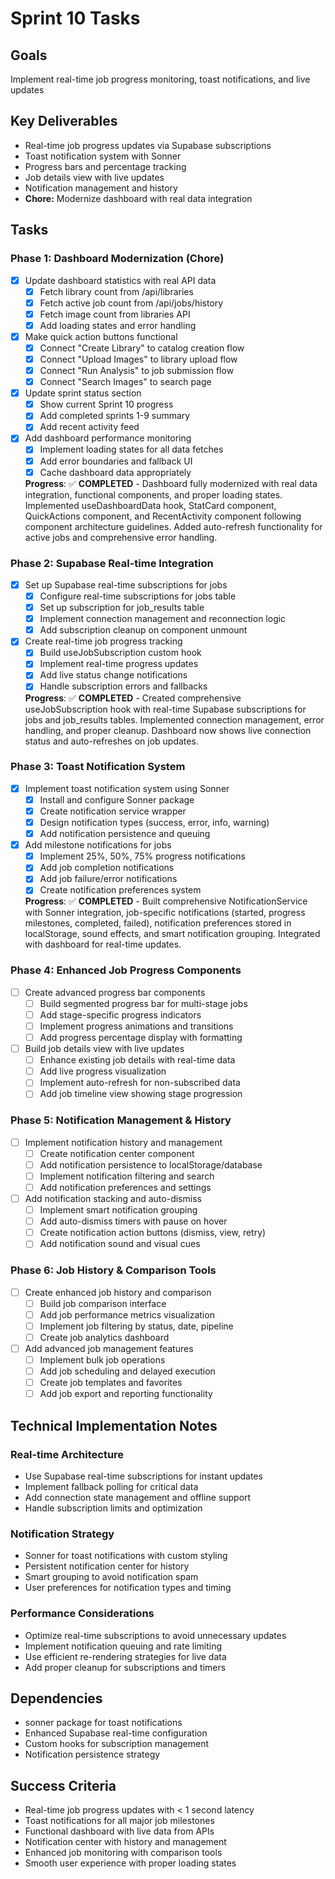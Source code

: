 # Sprint 10 Tasks

## Goals
Implement real-time job progress monitoring, toast notifications, and live updates

## Key Deliverables
- Real-time job progress updates via Supabase subscriptions
- Toast notification system with Sonner
- Progress bars and percentage tracking
- Job details view with live updates
- Notification management and history
- **Chore:** Modernize dashboard with real data integration

## Tasks

### Phase 1: Dashboard Modernization (Chore)
- [x] Update dashboard statistics with real API data
  - [x] Fetch library count from /api/libraries
  - [x] Fetch active job count from /api/jobs/history
  - [x] Fetch image count from libraries API
  - [x] Add loading states and error handling
  
- [x] Make quick action buttons functional
  - [x] Connect "Create Library" to catalog creation flow
  - [x] Connect "Upload Images" to library upload flow
  - [x] Connect "Run Analysis" to job submission flow
  - [x] Connect "Search Images" to search page
  
- [x] Update sprint status section
  - [x] Show current Sprint 10 progress
  - [x] Add completed sprints 1-9 summary
  - [x] Add recent activity feed
  
- [x] Add dashboard performance monitoring
  - [x] Implement loading states for all data fetches
  - [x] Add error boundaries and fallback UI
  - [x] Cache dashboard data appropriately

  **Progress**: ✅ **COMPLETED** - Dashboard fully modernized with real data integration, functional components, and proper loading states. Implemented useDashboardData hook, StatCard component, QuickActions component, and RecentActivity component following component architecture guidelines. Added auto-refresh functionality for active jobs and comprehensive error handling.

### Phase 2: Supabase Real-time Integration
- [x] Set up Supabase real-time subscriptions for jobs
  - [x] Configure real-time subscriptions for jobs table
  - [x] Set up subscription for job_results table
  - [x] Implement connection management and reconnection logic
  - [x] Add subscription cleanup on component unmount
  
- [x] Create real-time job progress tracking
  - [x] Build useJobSubscription custom hook
  - [x] Implement real-time progress updates
  - [x] Add live status change notifications
  - [x] Handle subscription errors and fallbacks

  **Progress**: ✅ **COMPLETED** - Created comprehensive useJobSubscription hook with real-time Supabase subscriptions for jobs and job_results tables. Implemented connection management, error handling, and proper cleanup. Dashboard now shows live connection status and auto-refreshes on job updates.

### Phase 3: Toast Notification System
- [x] Implement toast notification system using Sonner
  - [x] Install and configure Sonner package
  - [x] Create notification service wrapper
  - [x] Design notification types (success, error, info, warning)
  - [x] Add notification persistence and queuing
  
- [x] Add milestone notifications for jobs
  - [x] Implement 25%, 50%, 75% progress notifications
  - [x] Add job completion notifications
  - [x] Add job failure/error notifications
  - [x] Create notification preferences system

  **Progress**: ✅ **COMPLETED** - Built comprehensive NotificationService with Sonner integration, job-specific notifications (started, progress milestones, completed, failed), notification preferences stored in localStorage, sound effects, and smart notification grouping. Integrated with dashboard for real-time updates.

### Phase 4: Enhanced Job Progress Components
- [ ] Create advanced progress bar components
  - [ ] Build segmented progress bar for multi-stage jobs
  - [ ] Add stage-specific progress indicators
  - [ ] Implement progress animations and transitions
  - [ ] Add progress percentage display with formatting
  
- [ ] Build job details view with live updates
  - [ ] Enhance existing job details with real-time data
  - [ ] Add live progress visualization
  - [ ] Implement auto-refresh for non-subscribed data
  - [ ] Add job timeline view showing stage progression

### Phase 5: Notification Management & History
- [ ] Implement notification history and management
  - [ ] Create notification center component
  - [ ] Add notification persistence to localStorage/database
  - [ ] Implement notification filtering and search
  - [ ] Add notification preferences and settings
  
- [ ] Add notification stacking and auto-dismiss
  - [ ] Implement smart notification grouping
  - [ ] Add auto-dismiss timers with pause on hover
  - [ ] Create notification action buttons (dismiss, view, retry)
  - [ ] Add notification sound and visual cues

### Phase 6: Job History & Comparison Tools
- [ ] Create enhanced job history and comparison
  - [ ] Build job comparison interface
  - [ ] Add job performance metrics visualization
  - [ ] Implement job filtering by status, date, pipeline
  - [ ] Create job analytics dashboard
  
- [ ] Add advanced job management features
  - [ ] Implement bulk job operations
  - [ ] Add job scheduling and delayed execution
  - [ ] Create job templates and favorites
  - [ ] Add job export and reporting functionality

## Technical Implementation Notes

### Real-time Architecture
- Use Supabase real-time subscriptions for instant updates
- Implement fallback polling for critical data
- Add connection state management and offline support
- Handle subscription limits and optimization

### Notification Strategy
- Sonner for toast notifications with custom styling
- Persistent notification center for history
- Smart grouping to avoid notification spam
- User preferences for notification types and timing

### Performance Considerations
- Optimize real-time subscriptions to avoid unnecessary updates
- Implement notification queuing and rate limiting
- Use efficient re-rendering strategies for live data
- Add proper cleanup for subscriptions and timers

## Dependencies
- sonner package for toast notifications
- Enhanced Supabase real-time configuration
- Custom hooks for subscription management
- Notification persistence strategy

## Success Criteria
- Real-time job progress updates with < 1 second latency
- Toast notifications for all major job milestones
- Functional dashboard with live data from APIs
- Notification center with history and management
- Enhanced job monitoring with comparison tools
- Smooth user experience with proper loading states 